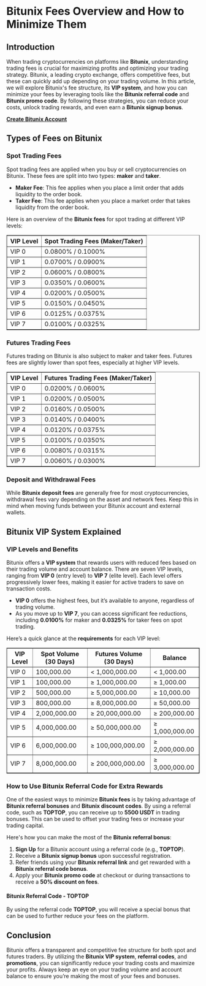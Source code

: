 <h1>Bitunix Fees Overview and How to Minimize Them</h1>

<h2>Introduction</h2>
<p>When trading cryptocurrencies on platforms like <strong>Bitunix</strong>, understanding trading fees is crucial for maximizing profits and optimizing your trading strategy. Bitunix, a leading crypto exchange, offers competitive fees, but these can quickly add up depending on your trading volume. In this article, we will explore Bitunix's fee structure, its <strong>VIP system</strong>, and how you can minimize your fees by leveraging tools like the <strong>Bitunix referral code</strong> and <strong>Bitunix promo code</strong>. By following these strategies, you can reduce your costs, unlock trading rewards, and even earn a <strong>Bitunix signup bonus</strong>.</p>

<a href="https://www.bitunix.com/register?vipCode=TOPTOP" target="_blank"><strong>Create Bitunix Account</strong></a>

<h2>Types of Fees on Bitunix</h2>

<h3>Spot Trading Fees</h3>
<p>Spot trading fees are applied when you buy or sell cryptocurrencies on Bitunix. These fees are split into two types: <strong>maker</strong> and <strong>taker</strong>.</p>
<ul>
        <li><strong>Maker Fee</strong>: This fee applies when you place a limit order that adds liquidity to the order book.</li>
        <li><strong>Taker Fee</strong>: This fee applies when you place a market order that takes liquidity from the order book.</li>
</ul>
<p>Here is an overview of the <strong>Bitunix fees</strong> for spot trading at different VIP levels:</p>

<table border="1">
        <thead>
            <tr>
                <th>VIP Level</th>
                <th>Spot Trading Fees (Maker/Taker)</th>
            </tr>
        </thead>
        <tbody>
            <tr>
                <td>VIP 0</td>
                <td>0.0800% / 0.1000%</td>
            </tr>
            <tr>
                <td>VIP 1</td>
                <td>0.0700% / 0.0900%</td>
            </tr>
            <tr>
                <td>VIP 2</td>
                <td>0.0600% / 0.0800%</td>
            </tr>
            <tr>
                <td>VIP 3</td>
                <td>0.0350% / 0.0600%</td>
            </tr>
            <tr>
                <td>VIP 4</td>
                <td>0.0200% / 0.0500%</td>
            </tr>
            <tr>
                <td>VIP 5</td>
                <td>0.0150% / 0.0450%</td>
            </tr>
            <tr>
                <td>VIP 6</td>
                <td>0.0125% / 0.0375%</td>
            </tr>
            <tr>
                <td>VIP 7</td>
                <td>0.0100% / 0.0325%</td>
            </tr>
        </tbody>
</table>

<h3>Futures Trading Fees</h3>
<p>Futures trading on Bitunix is also subject to maker and taker fees. Futures fees are slightly lower than spot fees, especially at higher VIP levels.</p>

<table border="1">
        <thead>
            <tr>
                <th>VIP Level</th>
                <th>Futures Trading Fees (Maker/Taker)</th>
            </tr>
        </thead>
        <tbody>
            <tr>
                <td>VIP 0</td>
                <td>0.0200% / 0.0600%</td>
            </tr>
            <tr>
                <td>VIP 1</td>
                <td>0.0200% / 0.0500%</td>
            </tr>
            <tr>
                <td>VIP 2</td>
                <td>0.0160% / 0.0500%</td>
            </tr>
            <tr>
                <td>VIP 3</td>
                <td>0.0140% / 0.0400%</td>
            </tr>
            <tr>
                <td>VIP 4</td>
                <td>0.0120% / 0.0375%</td>
            </tr>
            <tr>
                <td>VIP 5</td>
                <td>0.0100% / 0.0350%</td>
            </tr>
            <tr>
                <td>VIP 6</td>
                <td>0.0080% / 0.0315%</td>
            </tr>
            <tr>
                <td>VIP 7</td>
                <td>0.0060% / 0.0300%</td>
            </tr>
        </tbody>
</table>

<h3>Deposit and Withdrawal Fees</h3>
<p>While <strong>Bitunix deposit fees</strong> are generally free for most cryptocurrencies, withdrawal fees vary depending on the asset and network fees. Keep this in mind when moving funds between your Bitunix account and external wallets.</p>

<h2>Bitunix VIP System Explained</h2>

<h3>VIP Levels and Benefits</h3>
<p>Bitunix offers a <strong>VIP system</strong> that rewards users with reduced fees based on their trading volume and account balance. There are seven VIP levels, ranging from <strong>VIP 0</strong> (entry level) to <strong>VIP 7</strong> (elite level). Each level offers progressively lower fees, making it easier for active traders to save on transaction costs.</p>
<ul>
        <li><strong>VIP 0</strong> offers the highest fees, but it’s available to anyone, regardless of trading volume.</li>
        <li>As you move up to <strong>VIP 7</strong>, you can access significant fee reductions, including <strong>0.0100%</strong> for maker and <strong>0.0325%</strong> for taker fees on spot trading.</li>
</ul>

<p>Here’s a quick glance at the <strong>requirements</strong> for each VIP level:</p>

<table border="1">
        <thead>
            <tr>
                <th>VIP Level</th>
                <th>Spot Volume (30 Days)</th>
                <th>Futures Volume (30 Days)</th>
                <th>Balance</th>
            </tr>
        </thead>
        <tbody>
            <tr>
                <td>VIP 0</td>
                <td>100,000.00</td>
                <td>< 1,000,000.00</td>
                <td>< 1,000.00</td>
            </tr>
            <tr>
                <td>VIP 1</td>
                <td>100,000.00</td>
                <td>≥ 1,000,000.00</td>
                <td>≥ 1,000.00</td>
            </tr>
            <tr>
                <td>VIP 2</td>
                <td>500,000.00</td>
                <td>≥ 5,000,000.00</td>
                <td>≥ 10,000.00</td>
            </tr>
            <tr>
                <td>VIP 3</td>
                <td>800,000.00</td>
                <td>≥ 8,000,000.00</td>
                <td>≥ 50,000.00</td>
            </tr>
            <tr>
                <td>VIP 4</td>
                <td>2,000,000.00</td>
                <td>≥ 20,000,000.00</td>
                <td>≥ 200,000.00</td>
            </tr>
            <tr>
                <td>VIP 5</td>
                <td>4,000,000.00</td>
                <td>≥ 50,000,000.00</td>
                <td>≥ 1,000,000.00</td>
            </tr>
            <tr>
                <td>VIP 6</td>
                <td>6,000,000.00</td>
                <td>≥ 100,000,000.00</td>
                <td>≥ 2,000,000.00</td>
            </tr>
            <tr>
                <td>VIP 7</td>
                <td>8,000,000.00</td>
                <td>≥ 200,000,000.00</td>
                <td>≥ 3,000,000.00</td>
            </tr>
        </tbody>
</table>

<h3>How to Use Bitunix Referral Code for Extra Rewards</h3>
<p>One of the easiest ways to minimize <strong>Bitunix fees</strong> is by taking advantage of <strong>Bitunix referral bonuses</strong> and <strong>Bitunix discount codes</strong>. By using a referral code, such as <strong>TOPTOP</strong>, you can receive up to <strong>5500 USDT</strong> in trading bonuses. This can be used to offset your trading fees or increase your trading capital.</p>
<p>Here's how you can make the most of the <strong>Bitunix referral bonus</strong>:</p>
<ol>
        <li><strong>Sign Up</strong> for a Bitunix account using a referral code (e.g., <strong>TOPTOP</strong>).</li>
        <li>Receive a <strong>Bitunix signup bonus</strong> upon successful registration.</li>
        <li>Refer friends using your <strong>Bitunix referral link</strong> and get rewarded with a <strong>Bitunix referral code bonus</strong>.</li>
        <li>Apply your <strong>Bitunix promo code</strong> at checkout or during transactions to receive a <strong>50% discount on fees</strong>.</li>
</ol>

<h4>Bitunix Referral Code - TOPTOP</h4>
<p>By using the referral code <strong>TOPTOP</strong>, you will receive a special bonus that can be used to further reduce your fees on the platform.</p>

<h2>Conclusion</h2>
<p>Bitunix offers a transparent and competitive fee structure for both spot and futures traders. By utilizing the <strong>Bitunix VIP system</strong>, <strong>referral codes</strong>, and <strong>promotions</strong>, you can significantly reduce your trading costs and maximize your profits. Always keep an eye on your trading volume and account balance to ensure you’re making the most of your fees and bonuses.</p>
</body>
</html>
